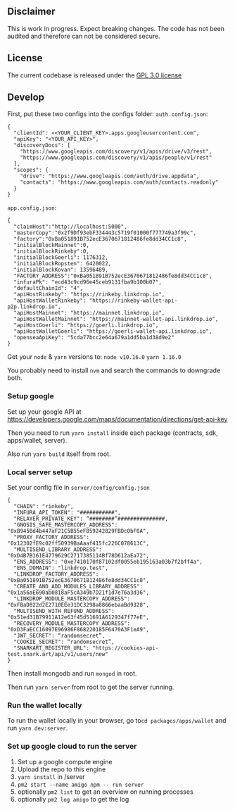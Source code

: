 ## Disclaimer
This is work in progress. Expect breaking changes. The code has not been audited and therefore can not be considered secure.

## License
The current codebase is released under the [GPL 3.0 license](https://www.gnu.org/licenses/gpl-3.0.en.html)

## Develop
First, put these two configs into the configs folder:
`auth.config.json`:
```
{
  "clientId": «<YOUR_CLIENT_KEY>.apps.googleusercontent.com",
  "apiKey": "<YOUR_API_KEY>",
  "discoveryDocs": [
    "https://www.googleapis.com/discovery/v1/apis/drive/v3/rest",
    "https://www.googleapis.com/discovery/v1/apis/people/v1/rest"
  ],
  "scopes": {
    "drive": "https://www.googleapis.com/auth/drive.appdata",
    "contacts": "https://www.googleapis.com/auth/contacts.readonly"
  }
}
```

`app.config.json`:
```
{
  "claimHost":"http://localhost:5000",
  "masterCopy":"0x2f9Df93ebF334443c5719f01000f777749a3f99c",
  "factory":"0xBa051891B752ecE3670671812486fe8dd34CC1c8",
  "initialBlockMainnet":0,
  "initialBlockRinkeby":0,
  "initialBlockGoerli": 1176312,
  "initialBlockRopsten": 6420022,
  "initialBlockKovan": 13596489,
  "FACTORY_ADDRESS":"0xBa051891B752ecE3670671812486fe8dd34CC1c8",
  "infuraPk": "ecd43c9cd96e45ceb9131fba9b100b07",
  "defaultChainId": "4",
  "apiHostRinkeby": "https://rinkeby.linkdrop.io",
  "apiHostWalletRinkeby": "https://rinkeby-wallet-api-p2p.linkdrop.io",
  "apiHostMainnet": "https://mainnet.linkdrop.io",
  "apiHostWalletMainnet": "https://mainnet-wallet-api.linkdrop.io",
  "apiHostGoerli": "https://goerli.linkdrop.io",
  "apiHostWalletGoerli": "https://goerli-wallet-api.linkdrop.io",
  "openseaApiKey": "5cda77bcc2e64a679a1dd5ba1d38d9e2"
}
```

Get your `node` & `yarn` versions to:
`node v10.16.0`
`yarn 1.16.0`

You probably need to install `nvm` and search the commands to downgrade both.

### Setup google
Set up your google API at
https://developers.google.com/maps/documentation/directions/get-api-key

Then you need to run `yarn install` inside each package (contracts, sdk, apps/wallet, server).

Also run `yarn build` itself from root.

### Local server setup

Set your config file in `server/config/config.json`

```
{
  "CHAIN": "rinkeby",
  "INFURA_API_TOKEN": "###########",
  "RELAYER_PRIVATE_KEY": “########”###############,
  "GNOSIS_SAFE_MASTERCOPY_ADDRESS": "0xB945Bd4b447aF21C5B55eF859242829FBDc0bF0A",
  "PROXY_FACTORY_ADDRESS": "0x12302fE9c02ff50939BaAaaf415fc226C078613C",
  "MULTISEND_LIBRARY_ADDRESS": "0xD4B7B161E4779629C2717385114Bf78D612aEa72",
  "ENS_ADDRESS": "0xe7410170f87102df0055eb195163a03b7f2bff4a",
  "ENS_DOMAIN": "linkdrop.test",
  "LINKDROP_FACTORY_ADDRESS": "0xBa051891B752ecE3670671812486fe8dd34CC1c8",
  "CREATE_AND_ADD_MODULES_LIBRARY_ADDRESS": "0x1a56aE690ab0818aF5cA349b7D21f1d7e76a3d36",
  "LINKDROP_MODULE_MASTERCOPY_ADDRESS": "0xFBaD822d2E2710EEe31DC3298a8866ebaaBd9328",
  "MULTISEND_WITH_REFUND_ADDRESS": "0x51ed31B79911A12e63f45d51691A6129347f77eE",
  "RECOVERY_MODULE_MASTERCOPY_ADDRESS": "0xD3FaECC16097E96986F868220185F6470A3F1eA9",
  "JWT_SECRET": “randomsecret”,
  "COOKIE_SECRET": “randomsecret”,
  "SNARKART_REGISTER_URL": "https://cookies-api-test.snark.art/api/v1/users/new"
}
```

Then install mongodb and run `mongod` in root.

Then run `yarn server` from root to get the server running.

### Run the wallet locally
To run the wallet locally in your browser, go to`cd packages/apps/wallet` and run `yarn dev:server`.

### Set up google cloud to run the server

1. Set up a google compute engine
2. Upload the repo to this engine
3. `yarn install` in /server
4. `pm2 start --name amigo npm -- run server`
5. optionally `pm2 list` to get an overview on running processes
6. optionally `pm2 log amigo` to get the log
